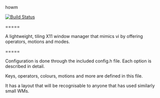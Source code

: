 howm

[![Build Status](https://travis-ci.org/HarveyHunt/howm.svg?branch=develop)](https://travis-ci.org/HarveyHunt/howm)

=====

A lightweight, tiling X11 window manager that mimics vi by offering operators, motions and modes.

=====

Configuration is done through the included config.h file. Each option is described in detail.

Keys, operators, colours, motions and more are defined in this file.

It has a layout that will be recognisable to anyone that has used similarly small WMs.

